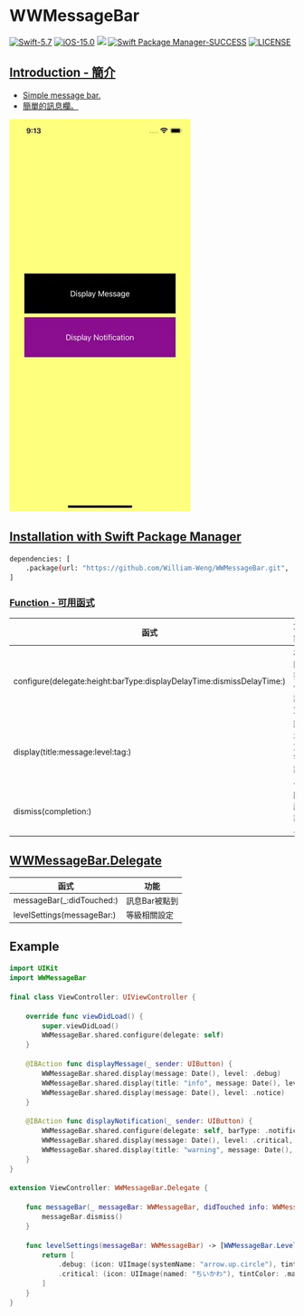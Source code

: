 # WWMessageBar

[![Swift-5.7](https://img.shields.io/badge/Swift-5.7-orange.svg?style=flat)](https://developer.apple.com/swift/) [![iOS-15.0](https://img.shields.io/badge/iOS-15.0-pink.svg?style=flat)](https://developer.apple.com/swift/) ![](https://img.shields.io/github/v/tag/William-Weng/WWMessageBar) [![Swift Package Manager-SUCCESS](https://img.shields.io/badge/Swift_Package_Manager-SUCCESS-blue.svg?style=flat)](https://developer.apple.com/swift/) [![LICENSE](https://img.shields.io/badge/LICENSE-MIT-yellow.svg?style=flat)](https://developer.apple.com/swift/)

## [Introduction - 簡介](https://swiftpackageindex.com/William-Weng)
- [Simple message bar.](https://github.com/JanGorman/SwiftMessageBar)
- [簡單的訊息欄。](https://www.appcoda.com.tw/interactive-animation-uiviewpropertyanimator/)

![](./Example.webp)

## [Installation with Swift Package Manager](https://medium.com/彼得潘的-swift-ios-app-開發問題解答集/使用-spm-安裝第三方套件-xcode-11-新功能-2c4ffcf85b4b)

```bash
dependencies: [
    .package(url: "https://github.com/William-Weng/WWMessageBar.git", .upToNextMajor(from: "1.1.0"))
]
```

### [Function - 可用函式](https://ezgif.com/video-to-webp)
|函式|功能|
|-|-|
|configure(delegate:height:barType:displayDelayTime:dismissDelayTime:)|相關數值設定|
|display(title:message:level:tag:)|顯示文字訊息|
|dismiss(completion:)|隱藏訊息|

## [WWMessageBar.Delegate](https://mockuphone.com/)
|函式|功能|
|-|-|
|messageBar(_:didTouched:)|訊息Bar被點到|
|levelSettings(messageBar:)|等級相關設定|

## Example
```swift
import UIKit
import WWMessageBar

final class ViewController: UIViewController {
    
    override func viewDidLoad() {
        super.viewDidLoad()
        WWMessageBar.shared.configure(delegate: self)
    }
    
    @IBAction func displayMessage(_ sender: UIButton) {
        WWMessageBar.shared.display(message: Date(), level: .debug)
        WWMessageBar.shared.display(title: "info", message: Date(), level: .info)
        WWMessageBar.shared.display(message: Date(), level: .notice)
    }
    
    @IBAction func displayNotification(_ sender: UIButton) {
        WWMessageBar.shared.configure(delegate: self, barType: .notification)
        WWMessageBar.shared.display(message: Date(), level: .critical, tag: "[Notification]")
        WWMessageBar.shared.display(title: "warning", message: Date(), level: .warning, tag: "[Notification]")
    }
}
    
extension ViewController: WWMessageBar.Delegate {
    
    func messageBar(_ messageBar: WWMessageBar, didTouched info: WWMessageBar.MessageInformation?) {
        messageBar.dismiss()
    }
    
    func levelSettings(messageBar: WWMessageBar) -> [WWMessageBar.Level : WWMessageBar.LevelSetting]? {
        return [
            .debug: (icon: UIImage(systemName: "arrow.up.circle"), tintColor: .lightGray, fontColor: .red),
            .critical: (icon: UIImage(named: "ちいかわ"), tintColor: .magenta, fontColor: .black),
        ]
    }
}
```
